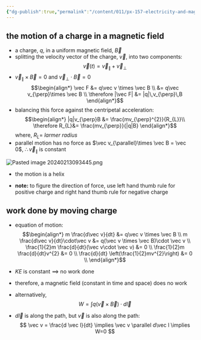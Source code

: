 ```yaml
---
{"dg-publish":true,"permalink":"/content/011/px-157-electricity-and-magnetism/px-157-c-magnetic-fields/px-157-c1c-a-charge-in-a-magnetic-field/","noteIcon":"1","created":"2024-10-01T18:27:10.177+01:00","updated":"2024-11-26T20:09:17.502+00:00"}
---
```


## the motion of a charge in a magnetic field
- a charge, $q$, in a uniform magnetic field, $\vec B$
- splitting the velocity vector of the charge, $\vec v$, into two components:
$$
\vec v (t) = \vec v_{\parallel} + \vec v_{\perp}
$$
- $\vec v_{\parallel} \times \vec B = 0$ and $\vec v_{\perp}\cdot \vec B =0$
$$\begin{align*}
	\vec F &= q\vec v \times \vec B \\ 
	&= q\vec v_{\perp}\times \vec B \\
	\therefore |\vec F| &= |q|\,v_{\perp}\,B
\end{align*}$$
- balancing this force against the centripetal acceleration:
$$\begin{align*}
		|q|v_{\perp}B &= \frac{mv_{\perp}^{2}}{R_{L}}\\
		\therefore R_{L}&= \frac{mv_{\perp}}{|q|B}
		\end{align*}$$
	where, $R_{L}=$ *larmer radius*
- parallel motion has no force as $\vec v_{\parallel}\times \vec B = \vec 0$, $\therefore \vec v_{\parallel}$ is constant

![Pasted image 20240213093445.png](/img/user/pics/Pasted%20image%2020240213093445.png)
- the motion is a helix

- **note:** to figure the direction of force, use left hand thumb rule for positive charge and right hand thumb rule for negative charge

## work done by  moving charge
- equation of motion:
$$\begin{align*}
		m \frac{d\vec v}{dt} &= q\vec v \times \vec B \\
		m \frac{d\vec v}{dt}\cdot\vec v &= q(\vec v \times \vec B)\cdot \vec v \\
		\frac{1}{2}m \frac{d}{dt}(\vec v\cdot \vec v) &= 0 \\
		\frac{1}{2}m \frac{d}{dt}v^{2} &= 0 \\
		\frac{d}{dt} \left(\frac{1}{2}mv^{2}\right) &= 0 \\
	\end{align*}$$
- $KE$ is constant $\implies$ no work done
- therefore, a magnetic field (constant in time and space) does no work

- alternatively,
$$
W = \int q(\vec v \times \vec B) \cdot d\vec l
$$
- $d\vec l$ is along the path, but ${} \vec v$ is also along the path:
$$
\vec v = \frac{d \vec l}{dt} \implies \vec v \parallel d\vec l \implies W=0
$$
